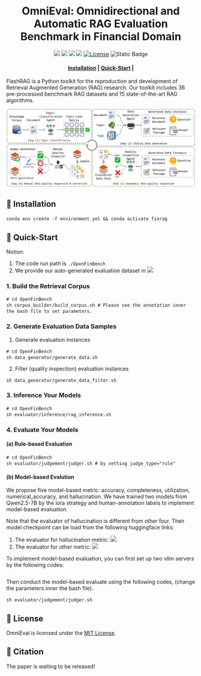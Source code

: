 # <div align="center">OmniEval: Omnidirectional and Automatic RAG Evaluation Benchmark in Financial Domain<div>


<div align="center">
<!-- <a href="https://arxiv.org/abs/2405.13576" target="_blank"><img src=https://img.shields.io/badge/arXiv-b5212f.svg?logo=arxiv></a> -->
<!-- <a href="https://huggingface.co/datasets/RUC-NLPIR/FlashRAG_datasets/" target="_blank"><img src=https://img.shields.io/badge/%F0%9F%A4%97%20HuggingFace%20Datasets-27b3b4.svg></a> -->
<!-- <a href="https://huggingface.co/ShootingWong/OmniEval-ModelEvaluator" target="_blank"><img src=https://img.shields.io/badge/%F0%9F%A4%97%20HuggingFace%20Checkpoint-5fc372.svg></a> -->
<!-- <a href="https://huggingface.co/ShootingWong/OmniEval-HallucinationEvaluator" target="_blank"><img src=https://img.shields.io/badge/%F0%9F%A4%97%20HuggingFace%20Checkpoint-b181d9.svg></a> -->
<a href="https://huggingface.co/datasets/RUC-NLPIR/FlashRAG_datasets/" target="_blank"><img src=https://img.shields.io/badge/%F0%9F%A4%97%20Hugging%20Face-Dataset-27b3b4></a>
<a href="https://huggingface.co/ShootingWong/OmniEval-ModelEvaluator" target="_blank"><img src=https://img.shields.io/badge/%F0%9F%A4%97%20Hugging%20Face-Checkpoint-5fc372></a>
<a href="https://huggingface.co/ShootingWong/OmniEval-HallucinationEvaluator" target="_blank"><img src=https://img.shields.io/badge/%F0%9F%A4%97%20Hugging%20Face-Checkpoint-b181d9></a>
<a href="https://huggingface.co/spaces/NLPIR-RAG/OmniEval" target="_blank"><img src=https://img.shields.io/badge/%F0%9F%A4%97%20Hugging%20Face-Leaderboard-blue></a>
<a href="https://github.com/RUC-NLPIR/FlashRAG/blob/main/LICENSE"><img alt="License" src="https://img.shields.io/badge/LICENSE-MIT-green"></a>
<a><img alt="Static Badge" src="https://img.shields.io/badge/made_with-Python-blue"></a>
</div>

<!-- [![HuggingFace](https://img.shields.io/badge/%F0%9F%A4%97%20Hugging%20Face-Leaderboard-blue)](https://huggingface.co/spaces/Vchitect/VBench_Leaderboard) -->

<h4 align="center">

<p>
<a href="#wrench-installation">Installation</a> |
<!-- <a href="#sparkles-features">Features</a> | -->
<a href="#rocket-quick-start">Quick-Start</a> |
</p>

</h4>
FlashRAG is a Python toolkit for the reproduction and development of Retrieval Augmented Generation (RAG) research. Our toolkit includes 36 pre-processed benchmark RAG datasets and 15 state-of-the-art RAG algorithms. 

<p align="center">
<img src="asset/framework.jpg">
</p>
<!-- 
With FlashRAG and provided resources, you can effortlessly reproduce existing SOTA works in the RAG domain or implement your custom RAG processes and components. -->


## :wrench: Installation
`conda env create -f environment.yml && conda activate finrag`

<!-- ## :sparkles: Features
1. -->
## :rocket: Quick-Start
Notion:
1. The code run path is `./OpenFinBench`
2. We provide our auto-generated evaluation dataset in <a href="https://huggingface.co/datasets/RUC-NLPIR/FlashRAG_datasets/" target="_blank"><img src=https://img.shields.io/badge/%F0%9F%A4%97%20Hugging%20Face-Dataset-27b3b4></a>
### 1. Build the Retrieval Corpus
```
# cd OpenFinBench
sh corpus_builder/build_corpus.sh # Please see the annotation inner the bash file to set parameters.
```
### 2. Generate Evaluation Data Samples
1. Generate evaluation instances
```
# cd OpenFinBench
sh data_generator/generate_data.sh
```
2. Filter (quality inspection) evaluation instances
```
sh data_generator/generate_data_filter.sh
```
### 3. Inference Your Models
```
# cd OpenFinBench
sh evaluator/inference/rag_inference.sh 
```
### 4. Evaluate Your Models
#### (a) Rule-based Evaluation
```
# cd OpenFinBench
sh evaluator/judgement/judger.sh # by setting judge_type="rule"
```
#### (b) Model-based Evalution
We propose five model-based metric: accuracy, completeness, utilization, numerical_accuracy, and hallucination. We have trained two models from Qwen2.5-7B by the lora strategy and human-annotation labels to implement model-based evaluation. 

Note that the evaluator of hallucination is different from other four. Their model checkpoint can be load from the following huggingface links:
1. The evaluator for hallucination metric: <a href="https://huggingface.co/ShootingWong/OmniEval-HallucinationEvaluator" target="_blank"><img src=https://img.shields.io/badge/%F0%9F%A4%97%20Hugging%20Face-Checkpoint-b181d9></a>
2. The evaluator for other metric: <a href="https://huggingface.co/ShootingWong/OmniEval-ModelEvaluator" target="_blank"><img src=https://img.shields.io/badge/%F0%9F%A4%97%20Hugging%20Face-Checkpoint-5fc372></a>



To implement model-based evaluation, you can first set up two vllm servers by the following codes:
```
```

Then conduct the model-based evaluate using the following codes, (change the parameters inner the bash file).
```
sh evaluator/judgement/judger.sh 
``` 

## :bookmark: License

OmniEval is licensed under the [<u>MIT License</u>](./LICENSE).

## :star2: Citation
The paper is waiting to be released!

<!-- # Check Infos
## Pipeline
1. Build corpus
2. Data generation
3. RAG inference
4. Result evaluatioin

## Code
1. remove "baichuan"
2. remove useless annotation -->
